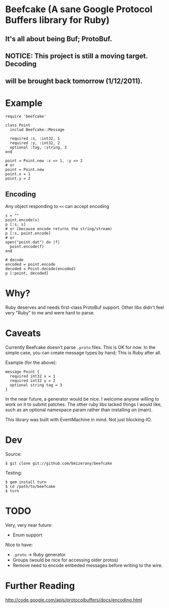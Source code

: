 # Beefcake (A sane Google Protocol Buffers library for Ruby)
## It's all about being Buf; ProtoBuf.

## NOTICE:  This project is still a moving target.  Decoding
##          will be brought back tomorrow (1/12/2011).

# Example

    require 'beefcake'

    class Point
      includ Beefcake::Message

      required :x, :int32, 1
      required :y, :int32, 2
      optional :tag, :string, 3
    end

    point = Point.new :x => 1, :y => 2
    # or
    point = Point.new
    point.x = 1
    point.y = 2

## Encoding

Any object responding to `<<` can accept encoding

    s = ""
    point.encode(s)
    p [:s, s]
    # or (because encode returns the string/stream)
    p [:s, point.encode]
    # or
    open("point.dat") do |f|
      point.encode(f)
    end

    # decode
    encoded = point.encode
    decoded = Point.decode(encoded)
    p [:point, decoded]

# Why?

  Ruby deserves and needs first-class ProtoBuf support.
  Other libs didn't feel very "Ruby" to me and were hard to parse.

# Caveats

  Currently Beefcake doesn't parse `.proto` files.  This is OK for now.
  In the simple case, you can create message types by hand; This is Ruby
  after all.

  Example (for the above):

    message Point {
      required int32 x = 1
      required int32 y = 2
      optional string tag = 3
    }

  In the near future, a generator would be nice.  I welcome anyone willing
  to work on it to submit patches.  The other ruby libs lacked things I would
  like, such as an optional namespace param rather than installing on (main).

  This library was built with EventMachine in mind.  Not just blocking-IO.

# Dev

Source:

    $ git clone git://github.com/bmizerany/beefcake

Testing:

    $ gem install turn
    $ cd /path/to/beefcake
    $ turn

# TODO

Very, very near future:

* Enum support

Nice to have:

* `.proto` -> Ruby generator
* Groups (would be nice for accessing older protos)
* Remove need to encode embeded messages before writing to the wire.

# Further Reading

http://code.google.com/apis/protocolbuffers/docs/encoding.html
